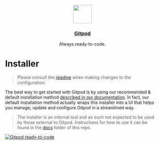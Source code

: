 <p align="center">
  <a href="https://www.devpod.io">
    <img src="https://raw.githubusercontent.com/khulnasoft/devpod/master/components/dashboard/src/icons/devpod.svg" height="60">
    <h3 align="center">Gitpod</h3>
  </a>
  <p align="center">Always ready-to-code.</p>
</p>

# Installer

> Please consult the [readme](./pkg/config/) when making changes to the configuration.

The best way to get started with Gitpod is by using our recommended & default installation method [described in our documentation](https://www.devpod.io/docs/self-hosted/latest/installing-devpod). In fact, our default installation method actually wraps this installer into a UI that helps you manage, update and configure Gitpod in a streamlined way.

> The installer is an internal tool and as such not expected to be used by those external to Gitpod. Instructions for how to use it can be found in the [docs](https://github.com/khulnasoft/devpod/tree/main/install/installer/docs/overview.md) folder of this repo.

[![Gitpod ready-to-code](https://img.shields.io/badge/Gitpod-ready--to--code-908a85?logo=devpod)](https://devpod.io/from-referrer/)
